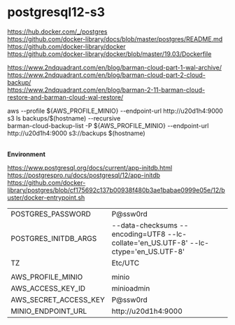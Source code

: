 # postgresql12-s3

https://hub.docker.com/_/postgres<BR>
https://github.com/docker-library/docs/blob/master/postgres/README.md<BR>
https://github.com/docker-library/docker<BR>
https://github.com/docker-library/docker/blob/master/19.03/Dockerfile<BR>


https://www.2ndquadrant.com/en/blog/barman-cloud-part-1-wal-archive/<BR>
https://www.2ndquadrant.com/en/blog/barman-cloud-part-2-cloud-backup/<BR>
https://www.2ndquadrant.com/en/blog/barman-2-11-barman-cloud-restore-and-barman-cloud-wal-restore/<BR>


<DIV>
aws --profile ${AWS_PROFILE_MINIO} --endpoint-url http://u20d1h4:9000 s3 ls backups/$(hostname) --recursive<BR>
barman-cloud-backup-list -P ${AWS_PROFILE_MINIO} --endpoint-url http://u20d1h4:9000 s3://backups $(hostname)<BR>
</DIV>


<BR><B>Environment</B><BR>

https://www.postgresql.org/docs/current/app-initdb.html<BR>
https://postgrespro.ru/docs/postgresql/12/app-initdb<BR>
https://github.com/docker-library/postgres/blob/cf175692c137b00938f480b3ae1babae0999e05e/12/buster/docker-entrypoint.sh<BR>

<TABLE>
<TR><TD>POSTGRES_PASSWORD</TD><TD>P@ssw0rd</TD></TR>
<TR><TD>POSTGRES_INITDB_ARGS</TD><TD>--data-checksums --encoding=UTF8 --lc-collate='en_US.UTF-8' --lc-ctype='en_US.UTF-8'</TD></TR>
<TR><TD>TZ</TD><TD>Etc/UTC</TD></TR>
<TR><TD></TD><TD></TD></TR>
<TR><TD>AWS_PROFILE_MINIO</TD><TD>minio</TD></TR>
<TR><TD>AWS_ACCESS_KEY_ID</TD><TD>minioadmin</TD></TR>
<TR><TD>AWS_SECRET_ACCESS_KEY</TD><TD>P@ssw0rd</TD></TR>
<TR><TD>MINIO_ENDPOINT_URL</TD><TD>http://u20d1h4:9000</TD></TR>
</TABLE>

